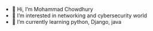 - 👋 Hi, I’m Mohammad Chowdhury
- 👀 I’m interested in networking and cybersecurity world
- 🌱 I’m currently learning python, Django, java

<!---
MChowdhury247/MChowdhury247 is a ✨ special ✨ repository because its `README.md` (this file) appears on your GitHub profile.
You can click the Preview link to take a look at your changes.
--->
